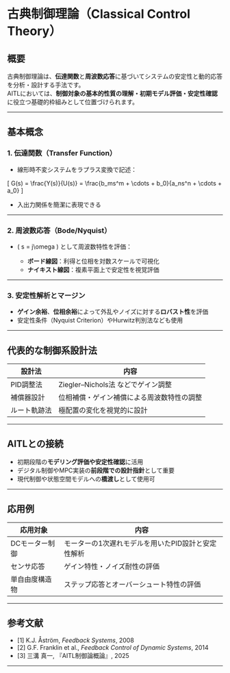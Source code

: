 
# 古典制御理論（Classical Control Theory）

## 概要

古典制御理論は、**伝達関数**と**周波数応答**に基づいてシステムの安定性と動的応答を分析・設計する手法です。  
AITLにおいては、**制御対象の基本的性質の理解・初期モデル評価・安定性確認**に役立つ基礎的枠組みとして位置づけられます。

---

## 基本概念

### 1. 伝達関数（Transfer Function）

- 線形時不変システムをラプラス変換で記述：

\[
G(s) = \frac{Y(s)}{U(s)} = \frac{b_ms^m + \cdots + b_0}{a_ns^n + \cdots + a_0}
\]

- 入出力関係を簡潔に表現できる

---

### 2. 周波数応答（Bode/Nyquist）

- \( s = j\omega \) として周波数特性を評価：

  - **ボード線図**：利得と位相を対数スケールで可視化  
  - **ナイキスト線図**：複素平面上で安定性を視覚評価

---

### 3. 安定性解析とマージン

- **ゲイン余裕**、**位相余裕**によって外乱やノイズに対する**ロバスト性**を評価  
- 安定性条件（Nyquist Criterion）やHurwitz判別法なども使用

---

## 代表的な制御系設計法

| 設計法 | 内容 |
|--------|------|
| PID調整法 | Ziegler–Nichols法 などでゲイン調整 |
| 補償器設計 | 位相補償・ゲイン補償による周波数特性の調整 |
| ルート軌跡法 | 極配置の変化を視覚的に設計 |

---

## AITLとの接続

- 初期段階の**モデリング評価や安定性確認**に活用  
- デジタル制御やMPC実装の**前段階での設計指針**として重要  
- 現代制御や状態空間モデルへの**橋渡し**として使用可

---

## 応用例

| 応用対象 | 内容 |
|----------|------|
| DCモーター制御 | モーターの1次遅れモデルを用いたPID設計と安定性解析 |
| センサ応答 | ゲイン特性・ノイズ耐性の評価 |
| 単自由度構造物 | ステップ応答とオーバーシュート特性の評価 |

---

## 参考文献

- [1] K.J. Åström, *Feedback Systems*, 2008  
- [2] G.F. Franklin et al., *Feedback Control of Dynamic Systems*, 2014  
- [3] 三溝 真一, 『AITL制御論概論』, 2025  

---
